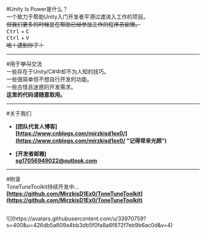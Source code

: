#Unity Is Power是什么？</br>
一个致力于帮助Unity入门开发者平滑过渡进入工作的项目。</br>
<s>但我们更多的时候是在帮助已经参加工作的程序员偷懒。</s></br>
<kbd>Ctrl</kbd> + <kbd>C</kbd></br>
<kbd>Ctrl</kbd> + <kbd>V</kbd></br>
<s>哈！逮到你了！</s>

---

#用于<s>学习</s>交流</br>
一些存在于Unity/C#中却不为人知的技巧。</br>
一些很简单但不想自行开发的功能。</br>
一些古怪且迷惑的开发需求。</br>
<strong>这里的代码请随意取用。</strong>

---

#关于我们</br>
* **[团队代言人博客]**</br>
  **[https://www.cnblogs.com/mirzkisd1ex0/](https://www.cnblogs.com/mirzkisd1ex0/ "记得常来光顾")**</br>

* **[开发者邮箱]**</br>
  **[sg17056949022@outlook.com](https://outlook.live.com/)**</br>

---

#附录</br>
ToneTuneToolkit持续开发中...
**[https://github.com/MirzkisD1Ex0/ToneTuneToolkit](https://github.com/MirzkisD1Ex0/ToneTuneToolkit)**

</br>
![](https://avatars.githubusercontent.com/u/33970759?s=400&u=426db5a809a4bb3db5f0fa8a6f872f7eb9b6ac0d&v=4)
